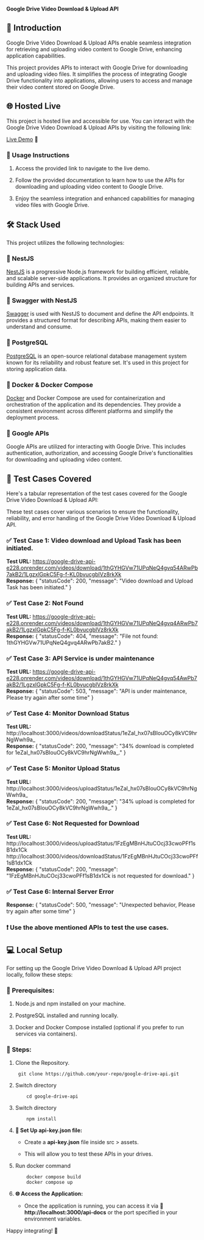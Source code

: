 **Google Drive Video Download & Upload API**

📝 Introduction
------------

Google Drive Video Download & Upload APIs enable seamless integration for retrieving and uploading video content to Google Drive, enhancing application capabilities.

This project provides APIs to interact with Google Drive for downloading and uploading video files. It simplifies the process of integrating Google Drive functionality into applications, allowing users to access and manage their video content stored on Google Drive.


🌐 Hosted Live
-----------

This project is hosted live and accessible for use. You can interact with the Google Drive Video Download & Upload APIs by visiting the following link:

[Live Demo](https://google-drive-api-e228.onrender.com/api-docs) 🚀

### 📝 Usage Instructions

1.  Access the provided link to navigate to the live demo.
    
2.  Follow the provided documentation to learn how to use the APIs for downloading and uploading video content to Google Drive.
    
3.  Enjoy the seamless integration and enhanced capabilities for managing video files with Google Drive.



🛠️ Stack Used
----------

This project utilizes the following technologies:

### 📌 NestJS 

[NestJS](https://nestjs.com/) is a progressive Node.js framework for building efficient, reliable, and scalable server-side applications. It provides an organized structure for building APIs and services.

### 📌 Swagger with NestJS

[Swagger](https://swagger.io/) is used with NestJS to document and define the API endpoints. It provides a structured format for describing APIs, making them easier to understand and consume.

### 📌 PostgreSQL

[PostgreSQL](https://www.postgresql.org/) is an open-source relational database management system known for its reliability and robust feature set. It's used in this project for storing application data.

### 📌 Docker & Docker Compose

[Docker](https://www.docker.com/) and Docker Compose are used for containerization and orchestration of the application and its dependencies. They provide a consistent environment across different platforms and simplify the deployment process.

### 📌 Google APIs

Google APIs are utilized for interacting with Google Drive. This includes authentication, authorization, and accessing Google Drive's functionalities for downloading and uploading video content.


🧪 Test Cases Covered
----------
Here's a tabular representation of the test cases covered for the Google Drive Video Download & Upload API:


These test cases cover various scenarios to ensure the functionality, reliability, and error handling of the Google Drive Video Download & Upload API.

### ✅ Test Case 1: Video download and Upload Task has been initiated.

**Test URL:** https://google-drive-api-e228.onrender.com/videos/download/1thGYHGVw71UPqNeQ4gvq54ARwPb7akB2/1LgzxlGpkC5Fg-f-KL0bvucgbIVz8rkXk <br>
**Response:** {
                "statusCode": 200,
                "message": "Video download and Upload Task has been initiated."
              }


### ✅ Test Case 2: Not Found

**Test URL:** https://google-drive-api-e228.onrender.com/videos/download/1thGYHGVw71UPqNeQ4gvq4ARwPb7akB2/1LgzxlGpkC5Fg-f-KL0bvucgbIVz8rkXk <br>
**Response:** {
  "statusCode": 404,
  "message": "File not found: 1thGYHGVw71UPqNeQ4gvq4ARwPb7akB2."
}


### ✅ Test Case 3: API Service is under maintenance

**Test URL:** https://google-drive-api-e228.onrender.com/videos/download/1thGYHGVw71UPqNeQ4gvq54AwPb7akB2/1LgzxlGpkC5Fg-f-KL0bvucgbIVz8rkXk <br>
**Response:** {
                "statusCode": 503,
                "message": "API is under maintenance, Please try again after some time"
              }

### ✅ Test Case 4: Monitor Download Status

**Test URL:** http://localhost:3000/videos/downloadStatus/1eZal_hx07sBIouOCy8kVC9hrNgWwh9a_<br>
**Response:** {
            "statusCode": 200,
            "message": "34% download is completed for 1eZal_hx07sBIouOCy8kVC9hrNgWwh9a_."
            }


### ✅ Test Case 5: Monitor Upload Status

**Test URL:** http://localhost:3000/videos/uploadStatus/1eZal_hx07sBIouOCy8kVC9hrNgWwh9a_<br>
**Response:** {
                "statusCode": 200,
                "message": "34% upload is completed for 1eZal_hx07sBIouOCy8kVC9hrNgWwh9a_."
            }

### ✅ Test Case 6: Not Requested for Download

**Test URL:** http://localhost:3000/videos/uploadStatus/1FzEgMBnHJtuCOcj33cwoPFf1sB1dx1Ck
              http://localhost:3000/videos/downloadStatus/1FzEgMBnHJtuCOcj33cwoPFf1sB1dx1Ck <br>
**Response:** {
                "statusCode": 200,
                "message": "1FzEgMBnHJtuCOcj33cwoPFf1sB1dx1Ck is not requested for download."
                }

### ✅ Test Case 6: Internal Server Error

**Response:** {
                "statusCode": 500,
                "message": "Unexpected behavior, Please try again after some time"
                }
### ❗ Use the above mentioned APIs to test the use cases.


💻 Local Setup
----------

For setting up the Google Drive Video Download & Upload API project locally, follow these steps:

### 📝 Prerequisites:

1.  Node.js and npm installed on your machine.
    
2.  PostgreSQL installed and running locally.
    
3.  Docker and Docker Compose installed (optional if you prefer to run services via containers).
    

### 📝 Steps:

1. Clone the Repository.
    ```
     git clone https://github.com/your-repo/google-drive-api.git 
    ``` 
    
2.  Switch directory
    ```
        cd google-drive-api
    ``` 
    
3.  Switch directory
    ```
        npm install
    ``` 
    
4.  **🔑 Set Up api-key.json file:**
    
    *   Create a **api-key.json** file inside src > assets.
        
    *   This will allow you to test these APIs in your drives.
        
5.  Run docker command
    ```
        docker compose build
        docker compose up
    ``` 
    
6.  **🌐 Access the Application:**
    
    *   Once the application is running, you can access it via **🚀 http://localhost:3000/api-docs** or the port specified in your environment variables.


Happy integrating! 🚀